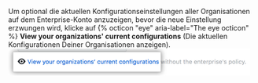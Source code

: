 Um optional die aktuellen Konfigurationseinstellungen aller Organisationen auf dem Enterprise-Konto anzuzeigen, bevor die neue Einstellung erzwungen wird, klicke auf {% octicon "eye" aria-label="The eye octicon" %} **View your organizations' current configurations** (Die aktuellen Konfigurationen Deiner Organisationen anzeigen). ![Link zum Anzeigen der aktuellen Richtlinienkonfiguration für Organisationen im Unternehmen](/assets/images/help/business-accounts/view-current-policy-implementation-link.png)
